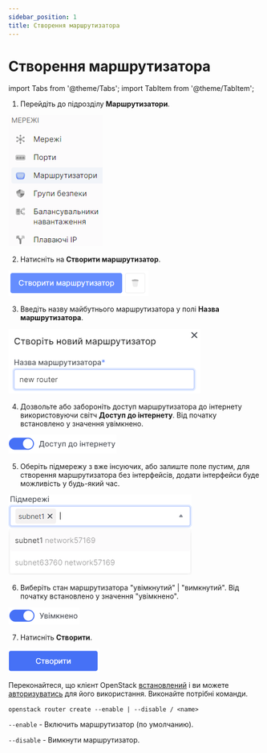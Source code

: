 ```yaml
---
sidebar_position: 1
title: Створення маршрутизатора
---
```


# Створення маршрутизатора

import Tabs from '@theme/Tabs';
import TabItem from '@theme/TabItem';

<Tabs>
<TabItem value="personal-area" label="Personal Area" default>

1. Перейдіть до підрозділу **Маршрутизатори**.

![](../../img/routers/1.png)

2. Натисніть на **Створити маршрутизатор**.

![](../../img/routers/2.png)

3. Введіть назву майбутнього маршрутизатора у полі **Назва маршрутизатора**.

![](../../img/routers/3.png)

4. Дозвольте або забороніть доступ маршрутизатора до інтернету використовуючи світч **Доступ до інтернету**. Від початку встановлено у значення увімкнено.

![](../../img/routers/4.png)

5. Оберіть підмережу з вже інсуючих, або залиште поле пустим, для створення маршрутизатора без інтерфейсів, додати інтерфейси буде можливість у будь-який час.

![](../../img/routers/5.png)

6. Виберіть стан маршрутизатора "увімкнутий" | "вимкнутий". Від початку встановлено у значення "увімкнено".

![](../../img/routers/6.png)

7. Натисніть **Створити**.

![](../../img/routers/18.png)

</TabItem>
<TabItem value="openstack" label="Openstack CLI">

Переконайтеся, що клієнт OpenStack [встановлений](#) і ви можете [авторизуватись](#) для його використання.
Виконайте потрібні команди.

```
openstack router create --enable | --disable / <name>          
```

`--enable` - Включить маршрутизатор (по умолчанию).

`--disable` - Вимкнути маршрутизатор.

</TabItem>
</Tabs>
